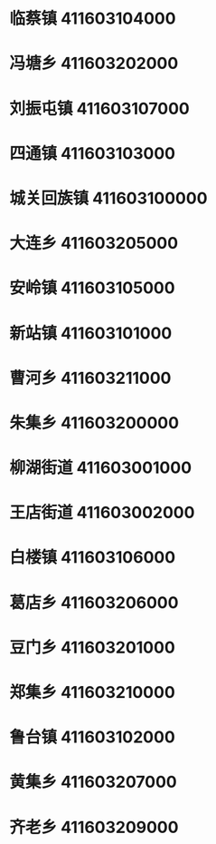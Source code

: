 # 临蔡镇 411603104000
# 冯塘乡 411603202000
# 刘振屯镇 411603107000
# 四通镇 411603103000
# 城关回族镇 411603100000
# 大连乡 411603205000
# 安岭镇 411603105000
# 新站镇 411603101000
# 曹河乡 411603211000
# 朱集乡 411603200000
# 柳湖街道 411603001000
# 王店街道 411603002000
# 白楼镇 411603106000
# 葛店乡 411603206000
# 豆门乡 411603201000
# 郑集乡 411603210000
# 鲁台镇 411603102000
# 黄集乡 411603207000
# 齐老乡 411603209000
